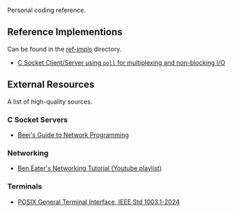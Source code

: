 Personal coding reference.

## Reference Implementions

Can be found in the [ref-impls](./ref-impls/) directory.

- [C Socket Client/Server using `poll` for multiplexing and non-blocking I/O](./ref-impls/c_socket_server/main.c)


## External Resources

A list of high-quality sources.

### C Socket Servers
- [Beej's Guide to Network Programming](./https://beej.us/guide/bgnet/html/split/index.html)

### Networking
- [Ben Eater's Networking Tutorial (Youtube playlist)](https://www.youtube.com/watch?v=XaGXPObx2Gs&list=PLowKtXNTBypH19whXTVoG3oKSuOcw_XeW)

### Terminals
- [POSIX General Terminal Interface, IEEE Std 1003.1-2024](https://pubs.opengroup.org/onlinepubs/9799919799/basedefs/V1_chap11.html)

